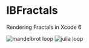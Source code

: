 IBFractals
==========

Rendering Fractals in Xcode 6

![mandelbrot loop](http://www.weheartswift.com/wp-content/uploads/2014/06/the-most-epic-zoom-ever.gif)
![julia loop](http://www.weheartswift.com/wp-content/uploads/2014/06/julia-loop.gif)
